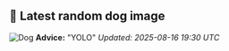 ## 🐶 Latest random dog image
![Dog](https://images.dog.ceo/breeds/hound-basset/n02088238_10741.jpg)
**Advice:** "YOLO"
*Updated: 2025-08-16 19:30 UTC*
